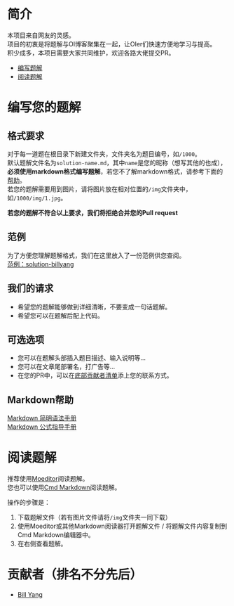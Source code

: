 # 简介
本项目来自网友的灵感。  
项目的初衷是将题解与OI博客聚集在一起，让OIer们快速方便地学习与提高。  
积少成多，本项目需要大家共同维护，欢迎各路大佬提交PR。  

- [编写题解](#编写您的题解)  
- [阅读题解](#阅读题解)  

# 编写您的题解

## 格式要求
对于每一道题在根目录下新建文件夹，文件夹名为题目编号，如`/1000`。  
默认题解文件名为`solution-name.md`，其中`name`是您的昵称（想写其他的也成），**必须使用markdown格式编写题解**，若您不了解markdown格式，请参考下面的[帮助](#markdown帮助)。  
若您的题解需要用到图片，请将图片放在相对位置的`/img`文件夹中，如`/1000/img/1.jpg`。  

**若您的题解不符合以上要求，我们将拒绝合并您的Pull request**  

## 范例
为了方便您理解题解格式，我们在这里放入了一份范例供您查阅。  
[范例：solution-billyang](/1131)

## 我们的请求
- 希望您的题解能够做到详细清晰，不要变成一句话题解。  
- 希望您可以在题解后配上代码。  

## 可选选项
- 您可以在题解头部插入题目描述、输入说明等...
- 您可以在文章尾部署名，打广告等...
- 在您的PR中，可以在[底部贡献者清单](贡献者（排名不分先后）)添上您的联系方式。  

## Markdown帮助
[Markdown 简明语法手册](https://www.zybuluo.com/mdeditor?url=https://www.zybuluo.com/static/editor/md-help.markdown)  
[Markdown 公式指导手册](https://www.zybuluo.com/codeep/note/163962)  

# 阅读题解
推荐使用[Moeditor](https://moeditor.github.io/)阅读题解。  
您也可以使用[Cmd Markdown](https://www.zybuluo.com/mdeditor?url=https://www.zybuluo.com/static/editor/md-help.markdown)阅读题解。  

操作的步骤是：  
1. 下载题解文件（若有图片文件请将`/img`文件夹一同下载）  
2. 使用Moeditor或其他Markdown阅读器打开题解文件 / 将题解文件内容复制到Cmd Markdown编辑器中。  
3. 在右侧查看题解。  

# 贡献者（排名不分先后）
- [Bill Yang](https://bill.moe)